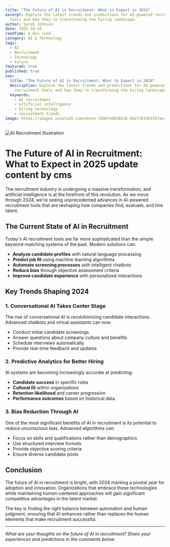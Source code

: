 ```yaml
---
title: "The Future of AI in Recruitment: What to Expect in 2024"
excerpt: Explore the latest trends and predictions for AI-powered recruitment
  tools and how they're transforming the hiring landscape.
author: Sarah Johnson
date: 2025-10-10
readTime: 5 min read
category: AI & Technology
tags:
  - AI
  - Recruitment
  - Technology
  - Future
featured: true
published: true
seo:
  title: "The Future of AI in Recruitment: What to Expect in 2024"
  description: Explore the latest trends and predictions for AI-powered
    recruitment tools and how they're transforming the hiring landscape.
  keywords:
    - AI recruitment
    - artificial intelligence
    - hiring technology
    - recruitment trends
image: https://images.unsplash.com/photo-1506744038136-46273834b3fb?auto=format&fit=crop&w=1200&q=80
---
```


![AI Recruitment Illustration](https://images.unsplash.com/photo-1506744038136-46273834b3fb?auto=format&fit=crop&w=1200&q=80)

# The Future of AI in Recruitment: What to Expect in 2025 update content by cms

The recruitment industry is undergoing a massive transformation, and artificial intelligence is at the forefront of this revolution. As we move through 2024, we're seeing unprecedented advances in AI-powered recruitment tools that are reshaping how companies find, evaluate, and hire talent.

## The Current State of AI in Recruitment

Today's AI recruitment tools are far more sophisticated than the simple keyword-matching systems of the past. Modern solutions can:

- **Analyze candidate profiles** with natural language processing
- **Predict job fit** using machine learning algorithms
- **Automate screening processes** with intelligent chatbots
- **Reduce bias** through objective assessment criteria
- **Improve candidate experience** with personalized interactions

## Key Trends Shaping 2024

### 1. Conversational AI Takes Center Stage

The rise of conversational AI is revolutionizing candidate interactions. Advanced chatbots and virtual assistants can now:

- Conduct initial candidate screenings
- Answer questions about company culture and benefits
- Schedule interviews automatically
- Provide real-time feedback and updates

### 2. Predictive Analytics for Better Hiring

AI systems are becoming increasingly accurate at predicting:

- **Candidate success** in specific roles
- **Cultural fit** within organizations
- **Retention likelihood** and career progression
- **Performance outcomes** based on historical data

### 3. Bias Reduction Through AI

One of the most significant benefits of AI in recruitment is its potential to reduce unconscious bias. Advanced algorithms can:

- Focus on skills and qualifications rather than demographics
- Use structured interview formats
- Provide objective scoring criteria
- Ensure diverse candidate pools

## Conclusion

The future of AI in recruitment is bright, with 2024 marking a pivotal year for adoption and innovation. Organizations that embrace these technologies while maintaining human-centered approaches will gain significant competitive advantages in the talent market.

The key is finding the right balance between automation and human judgment, ensuring that AI enhances rather than replaces the human elements that make recruitment successful.

---

_What are your thoughts on the future of AI in recruitment? Share your experiences and predictions in the comments below._
